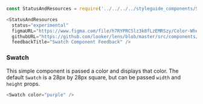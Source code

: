 ```js noeditor
const StatusAndResources = require('../../../../styleguide_components/StatusAndResources').StatusAndResources;

<StatusAndResources
  status="experimental"
  figmaURL="https://www.figma.com/file/h7RYPRCSlz3k8fLzEMRSzy/Color-Wheel?node-id=83%3A3"
  githubURL="https://github.com/looker/lens/blob/master/src/components/Colors/Swatch.tsx"
  feedbackTitle="Swatch Component Feedback" />
```

### Swatch

This simple component is passed a color and displays that color. The default `Swatch` is a 28px by 28px square, but can be passed `width` and `height` props.

```js
<Swatch color="purple" />
```
